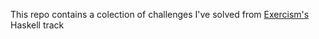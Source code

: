 This repo contains a colection of challenges I've solved from [Exercism's](https://exercism.org) Haskell track

